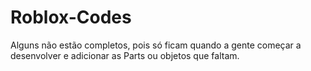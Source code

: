 # Roblox-Codes
Alguns não estão completos, pois só ficam quando a gente começar a desenvolver e adicionar as Parts ou objetos que faltam.
